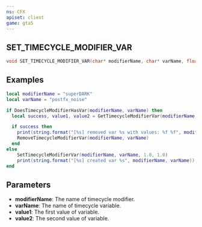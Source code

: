 ```yaml
---
ns: CFX
apiset: client
game: gta5
---
```

## SET_TIMECYCLE_MODIFIER_VAR

```c
void SET_TIMECYCLE_MODIFIER_VAR(char* modifierName, char* varName, float value1, float value2);
```

## Examples

```lua
local modifierName = "superDARK"
local varName = "postfx_noise"

if DoesTimecycleModifierHasVar(modifierName, varName) then
  local success, value1, value2 = GetTimecycleModifierVar(modifierName, varName)

  if success then
    print(string.format("[%s] removed var %s with values: %f %f", modifierName, varName, value1, value2))
    RemoveTimecycleModifierVar(modifierName, varName)
  end
else
    SetTimecycleModifierVar(modifierName, varName, 1.0, 1.0)
    print(string.format("[%s] created var %s", modifierName, varName))
end
```

## Parameters
* **modifierName**: The name of timecycle modifier.
* **varName**: The name of timecycle variable.
* **value1**: The first value of variable.
* **value2**: The second value of variable.
